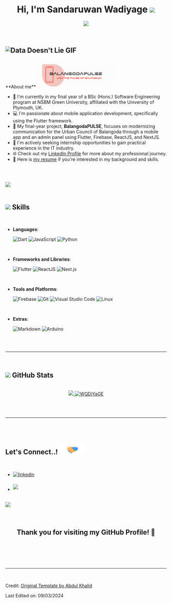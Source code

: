 <h1 align="center">
  <b>Hi, I'm Sandaruwan Wadiyage</b> 
  <img src="https://media.giphy.com/media/hvRJCLFzcasrR4ia7z/giphy.gif" width="35">
</h1>

<p align="center">
  <a href="https://github.com/DenverCoder1/readme-typing-svg">
    <img src="https://readme-typing-svg.herokuapp.com?font=Time+New+Roman&color=cyan&size=25&center=true&vCenter=true&width=800&height=100&lines=Welcome+to+my+GitHub+Profile!+🌟;Final+Year+BSc+(Hons.)+Software+Engineering+Student;Mobile+App+Developer+Enthusiast;Passionate+about+Flutter+and+Backend+Integration">
  </a>
</p>


<br>

## <picture><img src="https://media0.giphy.com/media/v1.Y2lkPTc5MGI3NjExNDg0Y3c5NnM4OHhxdWc4MGhlZ24wcHBhZDQzMTBwenV6MXYxd2tpeSZlcD12MV9pbnRlcm5hbF9naWZfYnlfaWQmY3Q9Zw/bAULDwx44WOJfcwpwT/giphy.webp" alt="Data Doesn't Lie GIF" width="400">


</picture> 
**About me**

<img src="https://raw.githubusercontent.com/WQDiYaGE/WQDiYaGE/main/BalangodaPULSE - Updated.png" alt="Welcome GIF" width="250">


<br>

- 🌱 I'm currently in my final year of a BSc (Hons.) Software Engineering program at NSBM Green University, affiliated with the University of Plymouth, UK.
- 💻 I'm passionate about mobile application development, specifically using the Flutter framework.
- 🚀 My final-year project, **BalangodaPULSE**, focuses on modernizing communication for the Urban Council of Balangoda through a mobile app and an admin panel using Flutter, Firebase, ReactJS, and NextJS.
- 🎯 I'm actively seeking internship opportunities to gain practical experience in the IT industry.
- 🌐 Check out my [LinkedIn Profile](https://www.linkedin.com/in/sandaruwan-wadiyage) for more about my professional journey.
- 📄 Here is [my resume](#) if you're interested in my background and skills.

<br><br>

<img src="https://user-images.githubusercontent.com/73097560/115834477-dbab4500-a447-11eb-908a-139a6edaec5c.gif"><br><br>

## <img src="https://media2.giphy.com/media/QssGEmpkyEOhBCb7e1/giphy.gif?cid=ecf05e47a0n3gi1bfqntqmob8g9aid1oyj2wr3ds3mg700bl&rid=giphy.gif" width="25"><b> Skills</b>
<br>

<p align="center">

- **Languages**:

    ![Dart](https://img.shields.io/badge/Dart-%230175C2.svg?style=for-the-badge&logo=dart&logoColor=white)
    ![JavaScript](https://img.shields.io/badge/JavaScript-%23F7DF1E.svg?style=for-the-badge&logo=javascript&logoColor=black)
    ![Python](https://img.shields.io/badge/Python-%2314354C.svg?style=for-the-badge&logo=python&logoColor=white)

<br>   

- **Frameworks and Libraries**:

    ![Flutter](https://img.shields.io/badge/Flutter-%2302569B.svg?style=for-the-badge&logo=flutter&logoColor=white)
    ![ReactJS](https://img.shields.io/badge/React-%2300D8FF.svg?style=for-the-badge&logo=react&logoColor=white)
    ![Next.js](https://img.shields.io/badge/Next.js-%23000000.svg?style=for-the-badge&logo=nextdotjs&logoColor=white)

<br>

- **Tools and Platforms**:

    ![Firebase](https://img.shields.io/badge/Firebase-%23039BE5.svg?style=for-the-badge&logo=firebase)
    ![Git](https://img.shields.io/badge/Git-%23F05033.svg?style=for-the-badge&logo=git&logoColor=white)
    ![Visual Studio Code](https://img.shields.io/badge/VS%20Code-0078D7.svg?style=for-the-badge&logo=visual-studio-code&logoColor=white)
    ![Linux](https://img.shields.io/badge/Linux-FCC624?style=for-the-badge&logo=linux&logoColor=black)

<br>

- **Extras**:

    ![Markdown](https://img.shields.io/badge/Markdown-%23000000.svg?style=for-the-badge&logo=markdown&logoColor=white)
    ![Arduino](https://img.shields.io/badge/Arduino-00979D.svg?style=for-the-badge&logo=arduino&logoColor=white)

</p>

<br>
<br>

-----

<br>

## <img src="https://media.giphy.com/media/iY8CRBdQXODJSCERIr/giphy.gif" width="35"><b> GitHub Stats </b>
<br>

<div align="center">

<a href="https://github.com/WQDiYaGE">
  <img src="https://github-readme-stats.vercel.app/api?username=WQDiYaGE&include_all_commits=true&count_private=true&show_icons=true&line_height=20&title_color=7A7ADB&icon_color=2234AE&text_color=D3D3D3&bg_color=0,000000,130F40" width="450"/>
  <img src="https://github-readme-stats.vercel.app/api/top-langs?username=WQDiYaGE&show_icons=true&locale=en&layout=compact&line_height=20&title_color=7A7ADB&icon_color=2234AE&text_color=D3D3D3&bg_color=0,000000,130F40" width="375" alt="WQDiYaGE"/>
</a>
</div>

<br>
<br>
<br>

-----

<br>
<br>

## <b>Let's Connect..!</b> <img src="https://github.com/0xAbdulKhalid/0xAbdulKhalid/raw/main/assets/mdImages/handshake.gif" width="80">
<br>
<div align='left'>

<ul>

<li>
<a href="https://linkedin.com/in/sandaruwan-wadiyage" target="_blank">
<img src="https://img.shields.io/badge/linkedin:-sandaruwan--wadiyage-%2300acee.svg?color=405DE6&style=for-the-badge&logo=linkedin&logoColor=white" alt=linkedin style="margin-bottom: 5px;"/>
</a>
</li>

<br>

<li>
<a href="mailto:sandaruwan@example.com" target="_blank">
<img src="https://img.shields.io/badge/gmail:-sandaruwan@example.com-%23EA4335.svg?style=for-the-badge&logo=gmail&logoColor=white" t=mail style="margin-bottom: 5px;" />
</a>
</li>
	
</ul>
</div>

<br>
<img src="https://user-images.githubusercontent.com/73097560/115834477-dbab4500-a447-11eb-908a-139a6edaec5c.gif">
<br>
<br>
<br>

<div align='center'>

## <b>Thank you for visiting my GitHub Profile! 🌟</b>

</div>
<br>
<br>
<br>
<br>

---

<br>

Credit: [Original Template by Abdul Khalid](https://github.com/0xabdulkhalid)

Last Edited on: 09/03/2024
